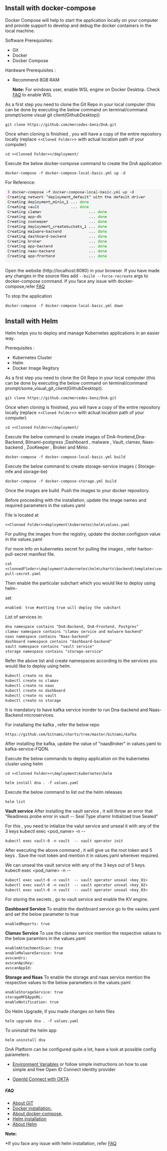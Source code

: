 ## **Install with docker-compose**

Docker Compose will help to start the application locally on your computer and provide support to develop and debug the docker containers in the local machine.

Software Prerequisites:

* Git
* Docker
* Docker Compose

Hardware Prerequisites :

* Recommend 8GB RAM
  
  **Note:** For windows user, enable WSL engine on Docker Desktop. Check [FAQ](./FAQ.md) to enable WSL

As a first step you need to clone the Git Repo in your local computer (this can be done by executing the below command on terminal/command prompt/some visual git client(GithubDesktop))
```
git clone https://github.com/mercedes-benz/DnA.git
```
Once when cloning is finishied , you will have a copy of the entire repository locally (replace <`<Cloned Folder>`> with actual location path of your computer)
```
cd <<Clonned Folder>>/deployment/
```
Execute the below docker-compose command to create the DnA application
```
docker-compose -f docker-compose-local-basic.yml up -d
```
For Reference:

![This is an image](./images/Docker-compose-sucess.png)

Open the website (http://localhost:8080) in your browser. If you have made any changes in the source files add `--build --force-recreate` args to docker-compose command. If you face any issue with docker-compose,refer [FAQ](./FAQ.md)

To stop the application

```
docker-compose -f docker-compose-local-basic.yml down
```
## **Install with Helm**

Helm helps you to deploy and manage Kubernetes applications in an easier way.

Prerequisites :

* Kubernetes Cluster
* Helm
* Docker Image Regitsry

As a first step you need to clone the Git Repo in your local computer (this can be done by executing the below command on terminal/command prompt/some_visual_git_client(GithubDesktop)).

```
git clone https://github.com/mercedes-benz/DnA.git
```

Once when cloning is finishied, you will have a copy of the entire repository locally (replace <`<Cloned Folder>`> with actual location path of your computer)
```
cd <<Clonned Folder>>/deployment/
```
Execute the below command to create images of DnA-frontend,Dna-Backend, Bitnami-postgress ,Dashboard , malware , Vault, clamav, Naas-backend , ZooKeeper , Broker and Minio .
```
docker-compose -f docker-compose-local-basic.yml build
```
Execute the below command to create storage-service images ( Storage-mfe and storage-be)
```
docker-compose -f docker-compose-storage.yml build  
```
Once the images are build. Push the images to your docker repository.

Before proceeding with the installation, update the image names and required parameters in the values.yaml

File is located at 

```
<<Clonned Folder>>deployment\kubernetes\helm\values.yaml
```
For pulling the images from the registry, update the docker.configjson value in the values.yaml

For more info on kubernetes secret for pulling the images , refer harbor-pull-secret manifest file.

```
cat <clonnedFloder>\deployment\kubernetes\helm\charts\backend\templates\secrets\harbor-pull-secret.yaml
```
Then enable the particular subchart which you would like to deploy using helm-

set
```
enabled: true #setting true will deploy the subchart
```
List of services in:
```
dna namespace contains "DnA-Backend, DnA-Frontend, Postgres"
clamav namespace contains "clamav service and malware-backend"
naas namespace contains "Naas-backend"
dashboard namespace contains "dashboard-backend"
vault namespace contains "vault service"
storage namespace contains "storage-service"
```
Refer the above list and create namespaces according to the services you would like to deploy using helm.
```
Kubectl create ns dna
kubectl create ns clamav
kubectl create ns naas
kubectl create ns dashboard
kubectl create ns vault
kubectl create ns storage

```
It is mandatory to have kafka service inorder to run Dna-backend and Naas-Backend microservices.

For installaing the kafka , refer the below repo 
```
https://github.com/bitnami/charts/tree/master/bitnami/kafka
```
After installing the kafka, update the value of "naasBroker" in values.yaml to kafka-service-FQDN.

Execute the below commands to deploy application on the kubernetes cluster using helm

```
cd <<Clonned Folder>>\deployment\kubernetes\helm
```
```
helm install dna . -f values.yaml
```
Execute the below command to list out the helm releases
```
helm list
```
**Vault service**
After installing the vault service , it will throw an error that "Readiness probe error in vault -- Seal Type shamir Initialized true Sealed"

For this , you need to intialize the valut service and unseal it with any of the 3 keys
kubectl exec <pod_name> -n <namespace> -- <command>
```
kubectl exec vault-0 -n vault  -- vault operator init
```
After executing the above command , it will give us the root token and 5 keys . Save the root token and mention it in values.yaml wherever required.

We can unseal the vault service with any of the 3 keys out of 5 keys.
kubectl exec <pod_name> -n <namespace> -- <command>
```
kubectl exec vault-0 -n vault  -- vault operator unseal <key_01>
kubectl exec vault-0 -n vault  -- vault operator unseal <key_02>
kubectl exec vault-0 -n vault  -- vault operator unseal <key_03>
```
For storing the secrets , go to vault service and enable the KV engine.

**Dashboard Service**
To enable the dashboard service go to the vaules.yaml and set the below parameter to true
```
enabledReports: true
```

**Clamav Service**
To use the clamav service mention the respective values to the below paramters in the values.yaml
```
enableAttachmentScan: true
enableMalwareService: true
avscanUri:
avscanApiKey: 
avscanAppId: 
```
**Storage and Naas**
To enable the storage and naas service mention the respective values to the below parameters in the values.yaml
```
enableStorageService: true
storageMFEAppURL:
enableNotification: true
```
Do Helm Upgrade, if you made changes on helm files

```
helm upgrade dna . -f values.yaml
```
To uninstall the helm app

```
helm uninstall dna
```

DnA Platform can be configured quite a lot, have a look at possible config parameters:

* [Environment Variables](./APP-ENV-CONFIG.md)
or follow simple instructions on how to use simple and free Open ID Connect identity provider

* [OpenId Connect with OKTA](./OPENID-CONNECT.md)
##### FAQ

* [About GIT](https://git-scm.com/doc)
* [Docker installation.](https://docs.docker.com/get-docker/)
* [About docker-compose.](https://docs.docker.com/compose/)
* [Helm installation](https://helm.sh/docs/intro/install/)
* [About Helm](https://helm.sh/docs/)

**Note:**

*If you face any issue with helm installation, refer [FAQ](./FAQ.md)

